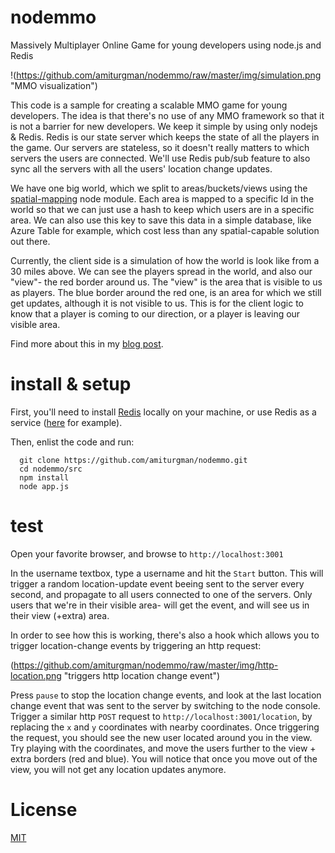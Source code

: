 # nodemmo
Massively Multiplayer Online Game for young developers using node.js and Redis

!(https://github.com/amiturgman/nodemmo/raw/master/img/simulation.png "MMO visualization")

This code is a sample for creating a scalable MMO game for young developers. The idea is that there's no use of any MMO framework so that it is not a barrier for new developers.
We keep it simple by using only nodejs & Redis.
Redis is our state server which keeps the state of all the players in the game. Our servers are stateless, so it doesn't really matters to which servers the users are connected.
We'll use Redis pub/sub feature to also sync all the servers with all the users' location change updates.

We have one big world, which we split to areas/buckets/views using the [spatial-mapping](https://github.com/amiturgman/spatial-mapping) node module. Each area is mapped to a specific Id in the world
so that we can just use a hash to keep which users are in a specific area. We can also use this key to save this data in a simple database, like Azure Table for example, which cost less than any spatial-capable solution out there.

Currently, the client side is a simulation of how the world is look like from a 30 miles above.
We can see the players spread in the world, and also our "view"- the red border around us.
The "view" is the area that is visible to us as players. The blue border around the red one, is an area for which we still get updates, although it is not visible to us.
This is for the client logic to know that a player is coming to our direction, or a player is leaving our visible area.

Find more about this in my [blog post](http://todo-add-url.com).

# install & setup

First, you'll need to install [Redis](http://redis.io/download) locally on your machine, or use Redis as a service ([here](http://azure.microsoft.com/en-us/services/cache/) for example).

Then, enlist the code and run:
```
  git clone https://github.com/amiturgman/nodemmo.git
  cd nodemmo/src
  npm install
  node app.js
```

# test
Open your favorite browser, and browse to `http://localhost:3001`

In the username textbox, type a username and hit the `Start` button.
This will trigger a random location-update event beeing sent to the server every second, and propagate to all users connected to one of the servers.
Only users that we're in their visible area- will get the event, and will see us in their view (+extra) area.

In order to see how this is working, there's also a hook which allows you to trigger location-change events by triggering an http request:

(https://github.com/amiturgman/nodemmo/raw/master/img/http-location.png "triggers http location change event")

Press `pause` to stop the location change events, and look at the last location change event that was sent to the server by switching to the node console.
Trigger a similar http `POST` request to `http://localhost:3001/location`, by replacing the `x` and `y` coordinates with nearby coordinates.
Once triggering the request, you should see the new user located around you in the view. Try playing with the coordinates, and move the users further to the view + extra borders (red and blue).
You will notice that once you move out of the view, you will not get any location updates anymore.



# License
[MIT](blob/master/LICENSE)

